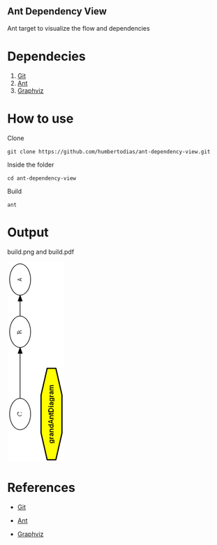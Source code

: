 ## Ant Dependency View

Ant target to visualize the flow and dependencies


# Dependecies

1. [Git](https://git-scm.com/downloads)
2. [Ant](https://ant.apache.org/bindownload.cgi)
3. [Graphviz](http://www.graphviz.org/Download.php)


# How to use

Clone

```
git clone https://github.com/humbertodias/ant-dependency-view.git
```

Inside the folder

```
cd ant-dependency-view
```

Build

```
ant 
```


# Output

build.png and build.pdf

![Preview](build.png)

# References

* [Git](https://git-scm.com/downloads)

* [Ant](https://ant.apache.org/bindownload.cgi)

* [Graphviz](http://www.graphviz.org/Download.php)
